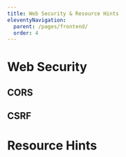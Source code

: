 ```yaml
---
title: Web Security & Resource Hints
eleventyNavigation:
  parent: /pages/frontend/
  order: 4
---
```


# Web Security

## CORS

## CSRF

# Resource Hints
